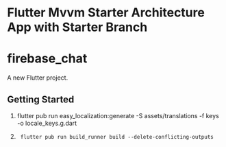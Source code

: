 # Flutter Mvvm Starter Architecture App with Starter Branch

# firebase_chat

A new Flutter project.


## Getting Started

1.   flutter pub run easy_localization:generate -S assets/translations -f keys -o locale_keys.g.dart

2.      flutter pub run build_runner build --delete-conflicting-outputs
